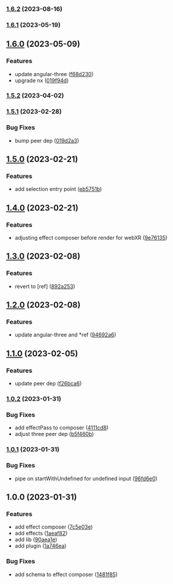 

### [1.6.2](https://github.com/angular-threejs/postprocessing/compare/1.6.1...1.6.2) (2023-08-16)

### [1.6.1](https://github.com/angular-threejs/postprocessing/compare/1.6.0...1.6.1) (2023-05-19)

## [1.6.0](https://github.com/angular-threejs/postprocessing/compare/1.5.2...1.6.0) (2023-05-09)


### Features

* update angular-three ([f68d230](https://github.com/angular-threejs/postprocessing/commit/f68d230551e8f20a3fcac7e78c181d924a424e78))
* upgrade nx ([019f94d](https://github.com/angular-threejs/postprocessing/commit/019f94d5d702585958e60857d11f38f73bfd1ab8))

### [1.5.2](https://github.com/angular-threejs/postprocessing/compare/1.5.1...1.5.2) (2023-04-02)

### [1.5.1](https://github.com/angular-threejs/postprocessing/compare/1.5.0...1.5.1) (2023-02-28)


### Bug Fixes

* bump peer dep ([019d2a3](https://github.com/angular-threejs/postprocessing/commit/019d2a37fba5ca45db08bbbdc28c29235494f5d7))

## [1.5.0](https://github.com/angular-threejs/postprocessing/compare/1.4.0...1.5.0) (2023-02-21)


### Features

* add selection entry point ([eb5751b](https://github.com/angular-threejs/postprocessing/commit/eb5751bebb4c4244e1d80f8fddf6c970b24b5b25))

## [1.4.0](https://github.com/angular-threejs/postprocessing/compare/1.3.0...1.4.0) (2023-02-21)


### Features

* adjusting effect composer before render for webXR ([9e76135](https://github.com/angular-threejs/postprocessing/commit/9e76135037063e92b2baf959bffddc9aeda27e6d))

## [1.3.0](https://github.com/angular-threejs/postprocessing/compare/1.2.0...1.3.0) (2023-02-08)


### Features

* revert to [ref] ([892a253](https://github.com/angular-threejs/postprocessing/commit/892a253f4743dc098087f3072c3c1ad89aea6118))

## [1.2.0](https://github.com/angular-threejs/postprocessing/compare/1.1.0...1.2.0) (2023-02-08)


### Features

* update angular-three and *ref ([94692a6](https://github.com/angular-threejs/postprocessing/commit/94692a60244ed565fb14bf89b3236aeb2e391f7a))

## [1.1.0](https://github.com/angular-threejs/postprocessing/compare/1.0.2...1.1.0) (2023-02-05)


### Features

* update peer dep ([f26bca6](https://github.com/angular-threejs/postprocessing/commit/f26bca6b0a02768404e6baf07cdd79b147b1ff87))

### [1.0.2](https://github.com/angular-threejs/postprocessing/compare/1.0.1...1.0.2) (2023-01-31)


### Bug Fixes

* add effectPass to composer ([4111cd8](https://github.com/angular-threejs/postprocessing/commit/4111cd80205295007c16abe4ced2285d2f34b49a))
* adjust three peer dep ([b5f460b](https://github.com/angular-threejs/postprocessing/commit/b5f460b2eb8d906ec1e92986fb3ba6c45af180eb))

### [1.0.1](https://github.com/angular-threejs/postprocessing/compare/1.0.0...1.0.1) (2023-01-31)


### Bug Fixes

* pipe on startWithUndefined for undefined input ([96fd6e0](https://github.com/angular-threejs/postprocessing/commit/96fd6e09a3af4cd0548f817dea04df348338326f))

## 1.0.0 (2023-01-31)


### Features

* add effect composer ([7c5e03e](https://github.com/angular-threejs/postprocessing/commit/7c5e03ecdc590ad1bd7a1a4b0a69e96c66085ceb))
* add effects ([1aeaf82](https://github.com/angular-threejs/postprocessing/commit/1aeaf8274b78901321331a4e24eb813fef8a3abb))
* add lib ([90aea1e](https://github.com/angular-threejs/postprocessing/commit/90aea1e747d1d9691efeb0e9afb530857ed8a9ae))
* add plugin ([1a746ea](https://github.com/angular-threejs/postprocessing/commit/1a746ea19c647abc63716cc158d857c17148b366))


### Bug Fixes

* add schema to effect composer ([1481f85](https://github.com/angular-threejs/postprocessing/commit/1481f858d71e33e2bfc7149009639669c2b7fe7c))
